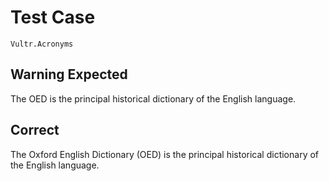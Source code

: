 # Test Case

    Vultr.Acronyms

## Warning Expected

The OED is the principal historical dictionary of the English language.

## Correct

The Oxford English Dictionary (OED) is the principal historical dictionary of the English language.
